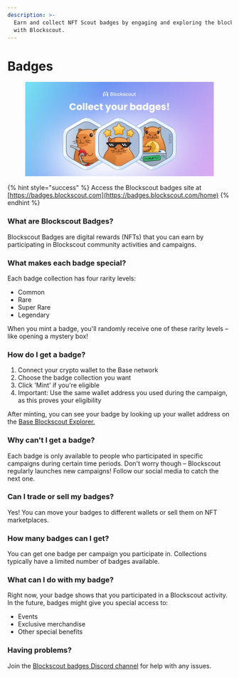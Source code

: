 ```yaml
---
description: >-
  Earn and collect NFT Scout badges by engaging and exploring the blockchain
  with Blockscout.
---
```


# Badges

<figure><img src="../../.gitbook/assets/collect-your-badges.png" alt=""><figcaption></figcaption></figure>

{% hint style="success" %}
Access the Blockscout badges site at [https://badges.blockscout.com](https://badges.blockscout.com/home)
{% endhint %}

### What are Blockscout Badges?

Blockscout Badges are digital rewards (NFTs) that you can earn by participating in Blockscout community activities and campaigns.

### What makes each badge special?

Each badge collection has four rarity levels:

* Common
* Rare
* Super Rare
* Legendary

When you mint a badge, you'll randomly receive one of these rarity levels – like opening a mystery box!

### How do I get a badge?

1. Connect your crypto wallet to the Base network
2. Choose the badge collection you want
3. Click 'Mint' if you're eligible
4. Important: Use the same wallet address you used during the campaign, as this proves your eligibility

After minting, you can see your badge by looking up your wallet address on the [Base Blockscout Explorer.](https://base.blockscout.com/)

### Why can't I get a badge?

Each badge is only available to people who participated in specific campaigns during certain time periods. Don't worry though – Blockscout regularly launches new campaigns! Follow our social media to catch the next one.

### Can I trade or sell my badges?

Yes! You can move your badges to different wallets or sell them on NFT marketplaces.

### How many badges can I get?

You can get one badge per campaign you participate in. Collections typically have a limited number of badges available.

### What can I do with my badge?

Right now, your badge shows that you participated in a Blockscout activity. In the future, badges might give you special access to:

* Events
* Exclusive merchandise
* Other special benefits

### Having problems?

Join the [Blockscout badges Discord channel](https://discord.gg/blockscout) for help with any issues.

